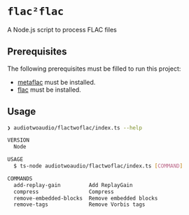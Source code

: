 # **`flac²flac`**

A Node.js script to process FLAC files

## Prerequisites

The following prerequisites must be filled to run this project:

- [metaflac](https://xiph.org/flac/documentation_tools_metaflac.html) must be installed.
- [flac](https://xiph.org/flac/documentation_tools_flac.html) must be installed.

## Usage

```sh
❯ audiotwoaudio/flactwoflac/index.ts --help

VERSION
  Node

USAGE
  $ ts-node audiotwoaudio/flactwoflac/index.ts [COMMAND]

COMMANDS
  add-replay-gain         Add ReplayGain
  compress                Compress
  remove-embedded-blocks  Remove embedded blocks
  remove-tags             Remove Vorbis tags
```

